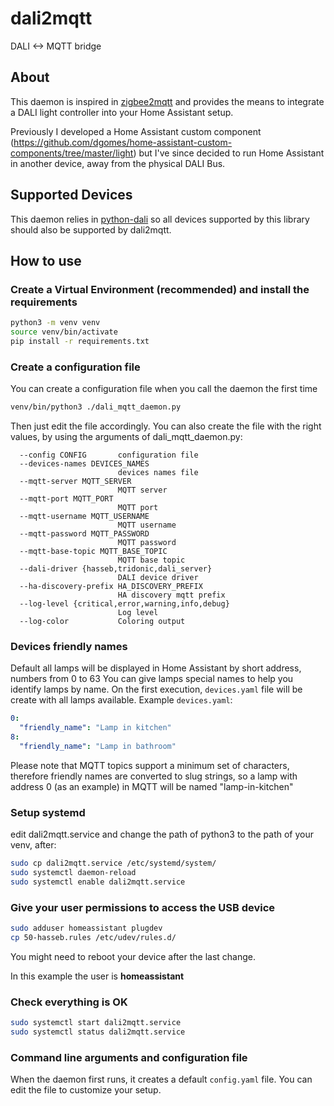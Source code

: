 
# dali2mqtt
DALI <-> MQTT bridge

## About

This daemon is inspired in [zigbee2mqtt](https://github.com/Koenkk/zigbee2mqtt) and provides the means to integrate a DALI light controller into your Home Assistant setup.

Previously I developed a Home Assistant custom component (https://github.com/dgomes/home-assistant-custom-components/tree/master/light) but I've since decided to run Home Assistant in another device, away from the physical DALI Bus.

## Supported Devices

This daemon relies in [python-dali](https://github.com/sde1000/python-dali) so all devices supported by this library should also be supported by dali2mqtt.

## How to use

### Create a Virtual Environment (recommended) and install the requirements
```bash
python3 -m venv venv
source venv/bin/activate
pip install -r requirements.txt
```

### Create a configuration file
You can create a configuration file when you call the daemon the first time

```bash
venv/bin/python3 ./dali_mqtt_daemon.py
```

Then just edit the file accordingly. You can also create the file with the right values, by using the arguments of dali_mqtt_daemon.py:

```
  --config CONFIG       configuration file
  --devices-names DEVICES_NAMES
                        devices names file
  --mqtt-server MQTT_SERVER
                        MQTT server
  --mqtt-port MQTT_PORT
                        MQTT port
  --mqtt-username MQTT_USERNAME
                        MQTT username
  --mqtt-password MQTT_PASSWORD
                        MQTT password
  --mqtt-base-topic MQTT_BASE_TOPIC
                        MQTT base topic
  --dali-driver {hasseb,tridonic,dali_server}
                        DALI device driver
  --ha-discovery-prefix HA_DISCOVERY_PREFIX
                        HA discovery mqtt prefix
  --log-level {critical,error,warning,info,debug}
                        Log level
  --log-color           Coloring output

```

### Devices friendly names
Default all lamps will be displayed in Home Assistant by short address, numbers from 0 to 63
You can give lamps special names to help you identify lamps by name. On the first execution, `devices.yaml` file will be create with all lamps available.
Example `devices.yaml`:
```yaml
0: 
  "friendly_name": "Lamp in kitchen"
8:
  "friendly_name": "Lamp in bathroom"
```
Please note that MQTT topics support a minimum set of characters, therefore friendly names are converted to slug strings, so a lamp with address 0 (as an example) in MQTT will be named "lamp-in-kitchen"

### Setup systemd
edit dali2mqtt.service and change the path of python3 to the path of your venv, after:

```bash
sudo cp dali2mqtt.service /etc/systemd/system/
sudo systemctl daemon-reload
sudo systemctl enable dali2mqtt.service 
```

### Give your user permissions to access the USB device
```bash
sudo adduser homeassistant plugdev 
cp 50-hasseb.rules /etc/udev/rules.d/
```
You might need to reboot your device after the last change.

In this example the user is **homeassistant**

### Check everything is OK
```bash
sudo systemctl start dali2mqtt.service 
sudo systemctl status dali2mqtt.service 
```

### Command line arguments and configuration file

When the daemon first runs, it creates a default `config.yaml` file.
You can edit the file to customize your setup.
